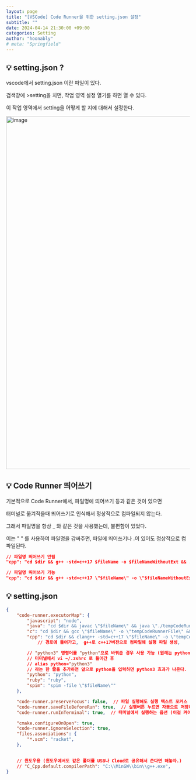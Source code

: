 ```yaml
---
layout: page
title: "[VSCode] Code Runner을 위한 setting.json 설정"
subtitle: ""
date: 2024-04-14 21:30:00 +09:00
categories: Setting
author: "hoonably"
# meta: "Springfield"
---
```



## 💡 setting.json ?



vscode에서 setting.json 이란 파일이 있다.

검색창에 >setting을 치면, 작업 영역 설정 열기를 하면 열 수 있다.

이 작업 영역에서 setting을 어떻게 할 지에 대해서 설정한다.

<img width="965" alt="image" src="https://github.com/hoonably/hoonably.github.io/assets/77783081/f9833bf8-5397-45b9-b5fc-c57d021a61a4">


## 💡 Code Runner 띄어쓰기



기본적으로 Code Runner에서, 파일명에 띄어쓰기 등과 같은 것이 있으면 

터미널로 옮겨적을때 띄어쓰기로 인식해서 정상적으로 컴파일되지 않는다. 

그래서 파일명을 항상 _ 와 같은 것을 사용했는데, 불편함이 있었다.

이는 " " 를 사용하여 파일명을 감싸주면, 파일에 띄어쓰기나 .이 있어도 정상적으로 컴파일된다.

```json
// 파일명 띄어쓰기 안됨
"cpp": "cd $dir && g++ -std=c++17 $fileName -o $fileNameWithoutExt && ./$fileNameWithoutExt"

// 파일명 띄어쓰기 가능
"cpp": "cd $dir && g++ -std=c++17 \"$fileName\" -o \"$fileNameWithoutExt\" && ./\"$fileNameWithoutExt\""
```


## 💡 setting.json



```json
{
    "code-runner.executorMap": {
        "javascript": "node",
        "java": "cd $dir && javac \"$fileName\" && java \"./tempCodeRunnerFile\"",
        "c": "cd $dir && gcc \"$fileName\" -o \"tempCodeRunnerFile\" && ./\"tempCodeRunnerFile\"",
        "cpp": "cd $dir && clang++ -std=c++17 \"$fileName\" -o \"tempCodeRunnerFile\" && ./\"tempCodeRunnerFile\"",
            // 경로에 들어가고,  g++로 c++17버전으로 컴파일해 실행 파일 생성,     열기

        // "python3" 명령어를 "python"으로 바꿔준 경우 사용 가능 (원래는 python3)
        // 터미널에서 vi ~/.zshrc 로 들어간 후
        // alias python="python3"
        // 라는 한 줄을 추가하면 앞으로 python을 입력하면 python3 효과가 나온다.
        "python": "python",
        "ruby": "ruby",
        "spim": "spim -file \"$fileName\""
    },

    "code-runner.preserveFocus": false,  // 파일 실행해도 실행 텍스트 포커스 유지하는 옵션
    "code-runner.saveFileBeforeRun": true,  // 실행버튼 누르면 자동으로 저장하고 실행하는 옵션
    "code-runner.runInTerminal": true,  // 터미널에서 실행하는 옵션 (이걸 켜야 입력 가능)

    "cmake.configureOnOpen": true,
    "code-runner.ignoreSelection": true,
    "files.associations": {
        "*.scm": "racket",
    },

    
    // 윈도우용 (윈도우에서도 같은 폴더를 USB나 Cloud로 공유해서 쓴다면 해놓자.)
    // "C_Cpp.default.compilerPath": "C:\\MinGW\\bin\\g++.exe",
}
```

